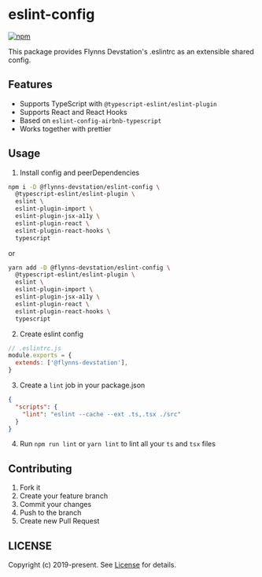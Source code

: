 # eslint-config

[![npm](https://img.shields.io/npm/v/@flynns-devstation/eslint-config.svg?style=for-the-badge)](https://www.npmjs.com/package/@flynns-devstation/eslint-config)

This package provides Flynns Devstation's .eslintrc as an extensible shared config.

## Features

* Supports TypeScript with `@typescript-eslint/eslint-plugin`
* Supports React and React Hooks
* Based on `eslint-config-airbnb-typescript`
* Works together with prettier

## Usage

1. Install config and peerDependencies

```bash
npm i -D @flynns-devstation/eslint-config \
  @typescript-eslint/eslint-plugin \
  eslint \
  eslint-plugin-import \
  eslint-plugin-jsx-a11y \
  eslint-plugin-react \
  eslint-plugin-react-hooks \
  typescript
```

or

```bash
yarn add -D @flynns-devstation/eslint-config \
  @typescript-eslint/eslint-plugin \
  eslint \
  eslint-plugin-import \
  eslint-plugin-jsx-a11y \
  eslint-plugin-react \
  eslint-plugin-react-hooks \
  typescript
```

2. Create eslint config

```js
// .eslintrc.js
module.exports = {
  extends: ['@flynns-devstation'],
}
```

3. Create a `lint` job in your package.json

```json
{
  "scripts": {
    "lint": "eslint --cache --ext .ts,.tsx ./src"
  }
}
```

4. Run `npm run lint` or `yarn lint` to lint all your `ts` and `tsx` files

## Contributing

1. Fork it
2. Create your feature branch
3. Commit your changes
4. Push to the branch
5. Create new Pull Request

## LICENSE

Copyright (c) 2019-present. See [License](./LICENSE) for details.
